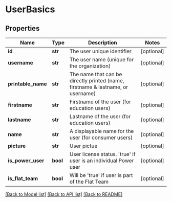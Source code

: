 # UserBasics

## Properties
Name | Type | Description | Notes
------------ | ------------- | ------------- | -------------
**id** | **str** | The user unique identifier | [optional] 
**username** | **str** | The user name (unique for the organization) | [optional] 
**printable_name** | **str** | The name that can be directly printed (name, firstname &amp; lastname, or username) | [optional] 
**firstname** | **str** | Firstname of the user (for education users) | [optional] 
**lastname** | **str** | Lastname of the user (for education users) | [optional] 
**name** | **str** | A displayable name for the user (for consumer users) | [optional] 
**picture** | **str** | User pictue | [optional] 
**is_power_user** | **bool** | User license status. &#39;true&#39; if user is an individual Power user | [optional] 
**is_flat_team** | **bool** | Will be &#39;true&#39; if user is part of the Flat Team | [optional] 

[[Back to Model list]](../README.md#documentation-for-models) [[Back to API list]](../README.md#documentation-for-api-endpoints) [[Back to README]](../README.md)


